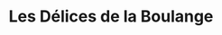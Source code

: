 ---
title: "Les Délices de la Boulange"
url: /remouille/les-delices-de-la-boulange/
shop: Bäckerei
---